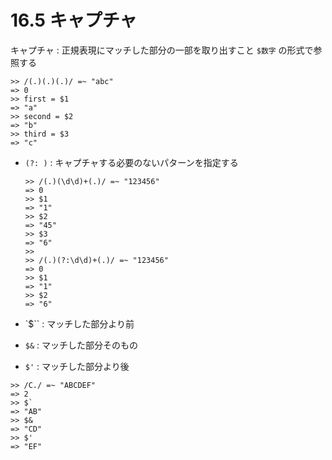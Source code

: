 # 16.5 キャプチャ

キャプチャ : 正規表現にマッチした部分の一部を取り出すこと
    `$数字` の形式で参照する

```
>> /(.)(.)(.)/ =~ "abc"
=> 0
>> first = $1
=> "a"
>> second = $2
=> "b"
>> third = $3
=> "c"
```

- `(?: )` : キャプチャする必要のないパターンを指定する

    ```
    >> /(.)(\d\d)+(.)/ =~ "123456"
    => 0
    >> $1
    => "1"
    >> $2
    => "45"
    >> $3
    => "6"
    >> 
    >> /(.)(?:\d\d)+(.)/ =~ "123456"
    => 0
    >> $1
    => "1"
    >> $2
    => "6"
    ```

- `$\`` : マッチした部分より前
- `$&` : マッチした部分そのもの
- `$'` : マッチした部分より後

```
>> /C./ =~ "ABCDEF"
=> 2
>> $`
=> "AB"
>> $&
=> "CD"
>> $'
=> "EF"
```

